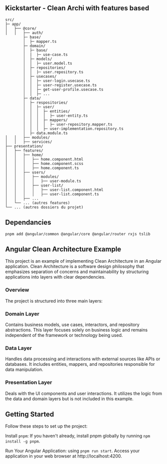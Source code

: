 ## Kickstarter - Clean Archi with features based
```
src/
├─ app/
│   ├── @core/
│   │   ├── auth/
        ├─ base/
        │  ├─ mapper.ts
        ├─ domain/
        │  ├─ base/
        │  |  ├─ use-case.ts
        │  ├─ models/
        │  │  ├─ user.model.ts
        │  ├─ repositories/
        │  │  ├─ user.repository.ts
        │  ├─ usecases/
        │  │  ├─ user-login.usecase.ts
        │  │  ├─ user-register.usecase.ts
        │  │  ├─ get-user-profile.usecase.ts
        │  │  ├─ ...
        ├─ data/
        │  ├─ respositories/
        │  │  ├─ user/
        │  │  │  ├─ entities/
        │  │  │  │  ├─ user-entity.ts
        │  │  │  ├─ mappers/
        │  │  │  │  ├─ user-repository.mapper.ts
        │  │  │  ├─ user-implementation.repository.ts
        │  ├─ data.module.ts
│   │   ├── modules/
│   │   ├── services/
├── presentation/
│   ├── features/
│   │   ├── home/
│   │   │   ├── home.component.html
│   │   │   ├── home.component.scss
│   │   │   ├── home.component.ts
│   │   ├── users/
│   │   │   ├── modules/
│   │   │   │   ├── user-module.ts
│   │   │   ├── user-list/
│   │   │   │   ├── user-list.component.html
│   │   │   │   ├── user-list.component.ts
│   │   ├── ...
│   └── ... (autres features)
└── ... (autres dossiers du projet)
```
## Dependancies
`pnpm add @angular/common @angular/core @angular/router rxjs tslib`


## Angular Clean Architecture Example
This project is an example of implementing Clean Architecture in an Angular application. Clean Architecture is a software design philosophy that emphasizes separation of concerns and maintainability by structuring applications into layers with clear dependencies.

### Overview
The project is structured into three main layers:

### Domain Layer
Contains business models, use cases, interactors, and repository abstractions. This layer focuses solely on business logic and remains independent of the framework or technology being used.

### Data Layer
Handles data processing and interactions with external sources like APIs or databases. It includes entities, mappers, and repositories responsible for data manipulation.

### Presentation Layer
Deals with the UI components and user interactions. It utilizes the logic from the data and domain layers but is not included in this example.

## Getting Started
Follow these steps to set up the project:

Install `pnpm`: If you haven't already, install pnpm globally by running `npm install -g pnpm`.

Run Your Angular Application: using `pnpm run start`. Access your application in your web browser at http://localhost:4200.

<!-- ## Contributors
https://medium.com/taager-tech-blog/clean-architecture-for-angular-applications-b7ab140f0d5a -->

